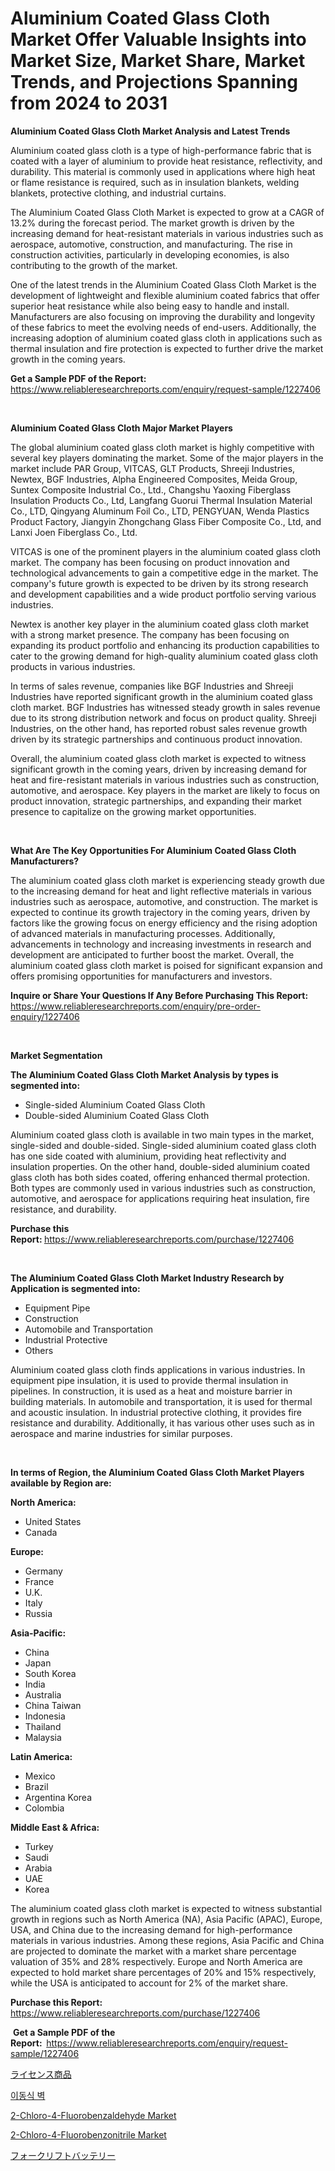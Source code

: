 <p><h1>Aluminium Coated Glass Cloth Market Offer Valuable Insights into Market Size, Market Share, Market Trends, and Projections Spanning from 2024 to 2031</h1></p><p><strong>Aluminium Coated Glass Cloth Market Analysis and Latest Trends</strong></p>
<p><p>Aluminium coated glass cloth is a type of high-performance fabric that is coated with a layer of aluminium to provide heat resistance, reflectivity, and durability. This material is commonly used in applications where high heat or flame resistance is required, such as in insulation blankets, welding blankets, protective clothing, and industrial curtains.</p><p>The Aluminium Coated Glass Cloth Market is expected to grow at a CAGR of 13.2% during the forecast period. The market growth is driven by the increasing demand for heat-resistant materials in various industries such as aerospace, automotive, construction, and manufacturing. The rise in construction activities, particularly in developing economies, is also contributing to the growth of the market.</p><p>One of the latest trends in the Aluminium Coated Glass Cloth Market is the development of lightweight and flexible aluminium coated fabrics that offer superior heat resistance while also being easy to handle and install. Manufacturers are also focusing on improving the durability and longevity of these fabrics to meet the evolving needs of end-users. Additionally, the increasing adoption of aluminium coated glass cloth in applications such as thermal insulation and fire protection is expected to further drive the market growth in the coming years.</p></p>
<p><strong>Get a Sample PDF of the Report:&nbsp;</strong> <a href="https://www.reliableresearchreports.com/enquiry/request-sample/1227406">https://www.reliableresearchreports.com/enquiry/request-sample/1227406</a></p>
<p>&nbsp;</p>
<p><strong>Aluminium Coated Glass Cloth Major Market Players</strong></p>
<p><p>The global aluminium coated glass cloth market is highly competitive with several key players dominating the market. Some of the major players in the market include PAR Group, VITCAS, GLT Products, Shreeji Industries, Newtex, BGF Industries, Alpha Engineered Composites, Meida Group, Suntex Composite Industrial Co., Ltd., Changshu Yaoxing Fiberglass Insulation Products Co., Ltd, Langfang Guorui Thermal Insulation Material Co., LTD, Qingyang Aluminum Foil Co., LTD, PENGYUAN, Wenda Plastics Product Factory, Jiangyin Zhongchang Glass Fiber Composite Co., Ltd, and Lanxi Joen Fiberglass Co., Ltd.</p><p>VITCAS is one of the prominent players in the aluminium coated glass cloth market. The company has been focusing on product innovation and technological advancements to gain a competitive edge in the market. The company's future growth is expected to be driven by its strong research and development capabilities and a wide product portfolio serving various industries.</p><p>Newtex is another key player in the aluminium coated glass cloth market with a strong market presence. The company has been focusing on expanding its product portfolio and enhancing its production capabilities to cater to the growing demand for high-quality aluminium coated glass cloth products in various industries.</p><p>In terms of sales revenue, companies like BGF Industries and Shreeji Industries have reported significant growth in the aluminium coated glass cloth market. BGF Industries has witnessed steady growth in sales revenue due to its strong distribution network and focus on product quality. Shreeji Industries, on the other hand, has reported robust sales revenue growth driven by its strategic partnerships and continuous product innovation.</p><p>Overall, the aluminium coated glass cloth market is expected to witness significant growth in the coming years, driven by increasing demand for heat and fire-resistant materials in various industries such as construction, automotive, and aerospace. Key players in the market are likely to focus on product innovation, strategic partnerships, and expanding their market presence to capitalize on the growing market opportunities.</p></p>
<p>&nbsp;</p>
<p><strong>What Are The Key Opportunities For Aluminium Coated Glass Cloth Manufacturers?</strong></p>
<p><p>The aluminium coated glass cloth market is experiencing steady growth due to the increasing demand for heat and light reflective materials in various industries such as aerospace, automotive, and construction. The market is expected to continue its growth trajectory in the coming years, driven by factors like the growing focus on energy efficiency and the rising adoption of advanced materials in manufacturing processes. Additionally, advancements in technology and increasing investments in research and development are anticipated to further boost the market. Overall, the aluminium coated glass cloth market is poised for significant expansion and offers promising opportunities for manufacturers and investors.</p></p>
<p><strong>Inquire or Share Your Questions If Any Before Purchasing This Report:</strong> <a href="https://www.reliableresearchreports.com/enquiry/pre-order-enquiry/1227406">https://www.reliableresearchreports.com/enquiry/pre-order-enquiry/1227406</a></p>
<p>&nbsp;</p>
<p><strong>Market Segmentation</strong></p>
<p><strong>The Aluminium Coated Glass Cloth Market Analysis by types is segmented into:</strong></p>
<p><ul><li>Single-sided Aluminium Coated Glass Cloth</li><li>Double-sided Aluminium Coated Glass Cloth</li></ul></p>
<p><p>Aluminium coated glass cloth is available in two main types in the market, single-sided and double-sided. Single-sided aluminium coated glass cloth has one side coated with aluminium, providing heat reflectivity and insulation properties. On the other hand, double-sided aluminium coated glass cloth has both sides coated, offering enhanced thermal protection. Both types are commonly used in various industries such as construction, automotive, and aerospace for applications requiring heat insulation, fire resistance, and durability.</p></p>
<p><strong>Purchase this Report:&nbsp;</strong><a href="https://www.reliableresearchreports.com/purchase/1227406">https://www.reliableresearchreports.com/purchase/1227406</a></p>
<p>&nbsp;</p>
<p><strong>The Aluminium Coated Glass Cloth Market Industry Research by Application is segmented into:</strong></p>
<p><ul><li>Equipment Pipe</li><li>Construction</li><li>Automobile and Transportation</li><li>Industrial Protective</li><li>Others</li></ul></p>
<p><p>Aluminium coated glass cloth finds applications in various industries. In equipment pipe insulation, it is used to provide thermal insulation in pipelines. In construction, it is used as a heat and moisture barrier in building materials. In automobile and transportation, it is used for thermal and acoustic insulation. In industrial protective clothing, it provides fire resistance and durability. Additionally, it has various other uses such as in aerospace and marine industries for similar purposes.</p></p>
<p>&nbsp;</p>
<p><strong>In terms of Region, the Aluminium Coated Glass Cloth Market Players available by Region are:</strong></p>
<p>
    <p> <strong> North America: </strong>
        <ul>
            <li>United States</li>
            <li>Canada</li>
        </ul>
        </p> 
    <p> <strong> Europe: </strong>
        <ul>
            <li>Germany</li>
            <li>France</li>
            <li>U.K.</li>
            <li>Italy</li>
            <li>Russia</li>
        </ul>
        </p> 
    <p> <strong> Asia-Pacific: </strong>
        <ul>
            <li>China</li>
            <li>Japan</li>
            <li>South Korea</li>
            <li>India</li>
            <li>Australia</li>
            <li>China Taiwan</li>
            <li>Indonesia</li>
            <li>Thailand</li>
            <li>Malaysia</li>
        </ul>
        </p> 
    <p> <strong> Latin America: </strong>
        <ul>
            <li>Mexico</li>
            <li>Brazil</li>
            <li>Argentina Korea</li>
            <li>Colombia</li>
        </ul>
        </p> 
    <p> <strong> Middle East & Africa: </strong>
        <ul>
            <li>Turkey</li>
            <li>Saudi</li>
            <li>Arabia</li>
            <li>UAE</li>
            <li>Korea</li>
        </ul>
    </p>
    </p>
<p><p>The aluminium coated glass cloth market is expected to witness substantial growth in regions such as North America (NA), Asia Pacific (APAC), Europe, USA, and China due to the increasing demand for high-performance materials in various industries. Among these regions, Asia Pacific and China are projected to dominate the market with a market share percentage valuation of 35% and 28% respectively. Europe and North America are expected to hold market share percentages of 20% and 15% respectively, while the USA is anticipated to account for 2% of the market share.</p></p>
<p><strong>Purchase this Report: </strong><a href="https://www.reliableresearchreports.com/purchase/1227406">https://www.reliableresearchreports.com/purchase/1227406</a></p>
<p>&nbsp;<strong>Get a Sample PDF of the Report:&nbsp;&nbsp;</strong><a href="https://www.reliableresearchreports.com/enquiry/request-sample/1227406">https://www.reliableresearchreports.com/enquiry/request-sample/1227406</a></p>
<p><strong></strong></p>
<p><p><a href="https://medium.com/@melliestracke2023/%E3%83%A9%E3%82%A4%E3%82%BB%E3%83%B3%E3%82%B9%E3%81%95%E3%82%8C%E3%81%9F%E5%95%86%E5%93%81%E3%81%AE%E5%B8%82%E5%A0%B4%E5%B1%95%E6%9C%9B-%E6%A5%AD%E7%95%8C%E6%A6%82%E8%A6%81%E3%81%A8%E4%BA%88%E6%B8%AC-2024%E5%B9%B4%E3%81%8B%E3%82%892031%E5%B9%B4%E3%81%BE%E3%81%A7-9dd3c7eabceb">ライセンス商品</a></p><p><a href="https://medium.com/@melodyfunk1988/%EC%9D%B4%EB%8F%99%EC%8B%9D-%EB%B2%BD-%EC%8B%9C%EC%9E%A5-%EA%B7%9C%EB%AA%A8%EB%8A%94-%EA%B8%80%EB%A1%9C%EB%B2%8C-%EC%82%B0%EC%97%85%EC%97%90%EC%84%9C-%EA%B0%80%EC%9E%A5-%EC%A2%8B%EC%9D%80-%EB%A7%88%EC%BC%80%ED%8C%85-%EC%B1%84%EB%84%90%EC%9D%84-%EB%82%98%ED%83%80%EB%83%85%EB%8B%88%EB%8B%A4-57380fe0ef2e">이동식 벽</a></p><p><a href="https://github.com/joannagoyvaerts/Market-Research-Report-List-1/blob/main/2-chloro-4-fluorobenzaldehyde-market.md">2-Chloro-4-Fluorobenzaldehyde Market</a></p><p><a href="https://github.com/lubmix/Market-Research-Report-List-1/blob/main/2-chloro-4-fluorobenzonitrile-market.md">2-Chloro-4-Fluorobenzonitrile Market</a></p><p><a href="https://medium.com/@rebekaanderson14/%E3%83%95%E3%82%A9%E3%83%BC%E3%82%AF%E3%83%AA%E3%83%95%E3%83%88%E3%83%90%E3%83%83%E3%83%86%E3%83%AA%E3%83%BC%E3%83%9E%E3%83%BC%E3%82%B1%E3%83%83%E3%83%88%E3%81%AF-2031%E5%B9%B4%E3%81%BE%E3%81%A7%E3%81%AE%E4%BA%88%E6%B8%AC%E3%81%95%E3%82%8C%E3%82%8B%E5%B8%82%E5%A0%B4%E3%82%B7%E3%82%A7%E3%82%A2-%E3%82%B5%E3%82%A4%E3%82%BA-%E3%81%8A%E3%82%88%E3%81%B3%E7%84%A6%E7%82%B9%E3%82%92%E5%BD%93%E3%81%A6%E3%81%A6%E3%81%84%E3%81%BE%E3%81%99-dedce55932ac">フォークリフトバッテリー</a></p></p>